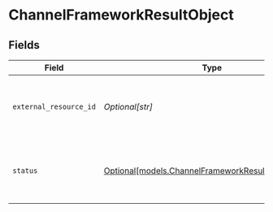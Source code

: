 # ChannelFrameworkResultObject


## Fields

| Field                                                                                                  | Type                                                                                                   | Required                                                                                               | Description                                                                                            |
| ------------------------------------------------------------------------------------------------------ | ------------------------------------------------------------------------------------------------------ | ------------------------------------------------------------------------------------------------------ | ------------------------------------------------------------------------------------------------------ |
| `external_resource_id`                                                                                 | *Optional[str]*                                                                                        | :heavy_minus_sign:                                                                                     | The external ID of the resource, as passed in                                                          |
| `status`                                                                                               | [Optional[models.ChannelFrameworkResultStatusObject]](../models/channelframeworkresultstatusobject.md) | :heavy_minus_sign:                                                                                     | The status of the import for the indicated resource                                                    |